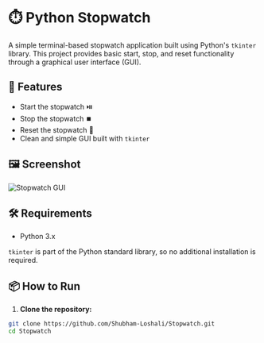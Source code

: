 # ⏱️ Python Stopwatch

A simple terminal-based stopwatch application built using Python's `tkinter` library. This project provides basic start, stop, and reset functionality through a graphical user interface (GUI).

## 🚀 Features

- Start the stopwatch ⏯️
- Stop the stopwatch ⏹️
- Reset the stopwatch 🔁
- Clean and simple GUI built with `tkinter`

## 🖼️ Screenshot

![Stopwatch GUI](https://github.com/Shubham-Loshali/Stopwatch/screenshot/https://github.com/Shubham-Loshali/Stopwatch/blob/main/screenshot/Screenshot%202025-06-19%20113956.png/https://github.com/Shubham-Loshali/Stopwatch/blob/main/screenshot/Screenshot%202025-06-19%20114005.png)

## 🛠️ Requirements

- Python 3.x

`tkinter` is part of the Python standard library, so no additional installation is required.

## 📦 How to Run

1. **Clone the repository:**

```bash
git clone https://github.com/Shubham-Loshali/Stopwatch.git
cd Stopwatch

